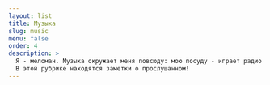 ```yaml
---
layout: list
title: Музыка
slug: music
menu: false
order: 4
description: >
  Я - меломан. Музыка окружает меня повсюду: мою посуду - играет радио на волне "RockFM", сижу за компьютером в офисе или дома - в наушниках подборка лучших трэков на любой случай жизни.
  В этой рубрике находятся заметки о прослушанном!
---
```

